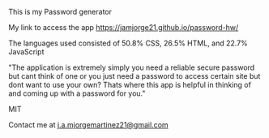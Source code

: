 This is my Password generator


My link to access the app https://jamjorge21.github.io/password-hw/


The languages used consisted of 50.8% CSS, 26.5% HTML, and 22.7% JavaScript


"The application is extremely simply you need a reliable secure password but cant think of one or you just need a password to access certain site but dont want to use your own? Thats where this app is helpful in thinking of and coming up with a password for you."

MIT


Contact me at j.a.mjorgemartinez21@gmail.com
